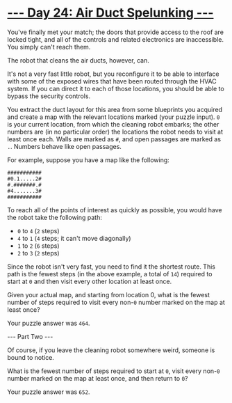 # [--- Day 24: Air Duct Spelunking ---](http://adventofcode.com/2016/day/24)

You've finally met your match; the doors that provide access to the roof are locked tight, and all of the controls and related electronics are inaccessible. You simply can't reach them.

The robot that cleans the air ducts, however, can.

It's not a very fast little robot, but you reconfigure it to be able to interface with some of the exposed wires that have been routed through the HVAC system. If you can direct it to each of those locations, you should be able to bypass the security controls.

You extract the duct layout for this area from some blueprints you acquired and create a map with the relevant locations marked (your puzzle input). ``0`` is your current location, from which the cleaning robot embarks; the other numbers are (in no particular order) the locations the robot needs to visit at least once each. Walls are marked as ``#``, and open passages are marked as ``.``. Numbers behave like open passages.

For example, suppose you have a map like the following:

``###########``  
``#0.1.....2#``  
``#.#######.#``  
``#4.......3#``  
``###########``  

To reach all of the points of interest as quickly as possible, you would have the robot take the following path:

- ``0`` to ``4`` (``2`` steps)
- ``4`` to ``1`` (``4`` steps; it can't move diagonally)
- ``1`` to ``2`` (``6`` steps)
- ``2`` to ``3`` (``2`` steps)  

Since the robot isn't very fast, you need to find it the shortest route. This path is the fewest steps (in the above example, a total of ``14``) required to start at ``0`` and then visit every other location at least once.

Given your actual map, and starting from location 0, what is the fewest number of steps required to visit every non-``0`` number marked on the map at least once?

Your puzzle answer was ``464``.

--- Part Two ---

Of course, if you leave the cleaning robot somewhere weird, someone is bound to notice.

What is the fewest number of steps required to start at ``0``, visit every non-``0`` number marked on the map at least once, and then return to ``0``?

Your puzzle answer was ``652``.
